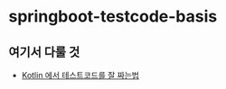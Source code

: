 # springboot-testcode-basis

## 여기서 다룰 것
* [Kotlin 에서 테스트코드를 잘 짜는법](https://phauer.com/2018/best-practices-unit-testing-kotlin)
